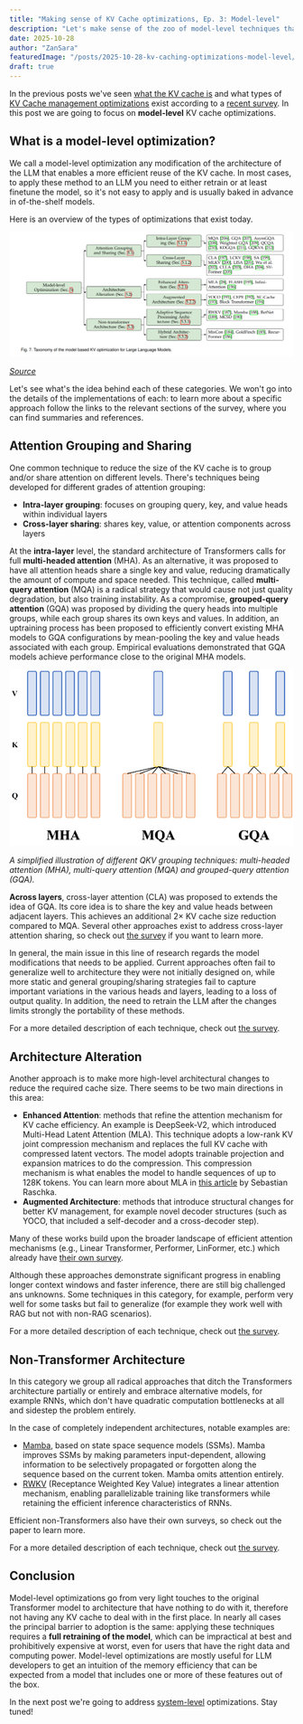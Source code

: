 ```yaml
---
title: "Making sense of KV Cache optimizations, Ep. 3: Model-level"
description: "Let's make sense of the zoo of model-level techniques that exist out there."
date: 2025-10-28
author: "ZanSara"
featuredImage: "/posts/2025-10-28-kv-caching-optimizations-model-level/cover.png"
draft: true
---
```


In the previous posts we've seen [what the KV cache is](/posts/2025-10-23-kv-caching/) and what types of [KV Cache management optimizations](/posts/2025-10-26-kv-caching-optimizations-intro/) exist according to a [recent survey](https://arxiv.org/abs/2412.19442). In this post we are going to focus on **model-level** KV cache optimizations.

## What is a model-level optimization?

We call a model-level optimization any modification of the architecture of the LLM that enables a more efficient reuse of the KV cache. In most cases, to apply these method to an LLM you need to either retrain or at least finetune the model, so it's not easy to apply and is usually baked in advance in of-the-shelf models.

Here is an overview of the types of optimizations that exist today.

![](/posts/2025-10-28-kv-caching-optimizations-model-level/model-level.png)

_[Source](https://arxiv.org/pdf/2412.19442#figure.7)_
  
Let's see what's the idea behind each of these categories. We won't go into the details of the implementations of each: to learn more about a specific approach follow the links to the relevant sections of the survey, where you can find summaries and references.

## Attention Grouping and Sharing

One common technique to reduce the size of the KV cache is to group and/or share attention on different levels. There's techniques being developed for different grades of attention grouping:

- **Intra-layer grouping**: focuses on grouping query, key, and value heads within individual layers
- **Cross-layer sharing**: shares key, value, or attention components across layers

At the **intra-layer** level, the standard architecture of Transformers calls for full **multi-headed attention** (MHA). As an alternative, it was proposed to have all attention heads share a single key and value, reducing dramatically the amount of compute and space needed. This technique, called **multi-query attention** (MQA) is a radical strategy that would cause not just quality degradation, but also training instability. As a compromise, **grouped-query attention** (GQA) was proposed by dividing the query heads into multiple groups, while each group shares its own keys and values. In addition, an uptraining process has been proposed to efficiently convert existing MHA models to GQA configurations by mean-pooling the key and value heads associated with each group. Empirical evaluations demonstrated that GQA models achieve performance close to the original MHA models.

![](/posts/2025-10-28-kv-caching-optimizations-model-level/attention-grouping.png)

_A simplified illustration of different QKV grouping techniques: multi-headed attention (MHA), multi-query attention (MQA) and grouped-query attention (GQA)._

**Across layers**, cross-layer attention (CLA) was proposed to extends the idea of GQA. Its core idea is to share the key and value heads between adjacent layers. This achieves an additional 2× KV cache size reduction compared to MQA. Several other approaches exist to address cross-layer attention sharing, so check out [the survey](https://arxiv.org/pdf/2412.19442#subsection.5.1) if you want to learn more.

In general, the main issue in this line of research regards the model modifications that needs to be applied. Current approaches often fail to generalize well to architecture they were not initially designed on, while more static and general grouping/sharing strategies fail to capture important variations in the various heads and layers, leading to a loss of output quality. In addition, the need to retrain the LLM after the changes limits strongly the portability of these methods.

For a more detailed description of each technique, check out [the survey](https://arxiv.org/pdf/2412.19442#subsection.5.1).

## Architecture Alteration

Another approach is to make more high-level architectural changes to reduce the required cache size. There seems to be two main directions in this area:
- **Enhanced Attention**: methods that refine the attention mechanism for KV cache efficiency. An example is DeepSeek-V2, which introduced Multi-Head Latent Attention (MLA). This technique adopts a low-rank KV joint compression mechanism and replaces the full KV cache with compressed latent vectors. The model adopts trainable projection and expansion matrices to do the compression. This compression mechanism is what enables the model to handle sequences of up to 128K tokens. You can learn more about MLA in [this article](https://magazine.sebastianraschka.com/i/168650848/multi-head-latent-attention-mla) by Sebastian Raschka.
- **Augmented Architecture**: methods that introduce structural changes for better KV management, for example novel decoder structures (such as YOCO, that included a self-decoder and a cross-decoder step).

Many of these works build upon the broader landscape of efficient attention mechanisms (e.g., Linear Transformer, Performer, LinFormer, etc.) which already have [their own survey](https://arxiv.org/abs/2404.14294).

Although these approaches demonstrate significant progress in enabling longer context windows and faster inference, there are still big challenged ans unknowns. Some techniques in this category, for example, perform very well for some tasks but fail to generalize (for example they work well with RAG but not with non-RAG scenarios).

For a more detailed description of each technique, check out [the survey](https://arxiv.org/pdf/2412.19442#subsection.5.2).

## Non-Transformer Architecture

In this category we group all radical approaches that ditch the Transformers architecture partially or entirely and embrace alternative models, for example RNNs, which don't have quadratic computation bottlenecks at all and sidestep the problem entirely.

In the case of completely independent architectures, notable examples are:
- [Mamba](https://arxiv.org/abs/2312.00752), based on state space sequence models (SSMs). Mamba improves SSMs by making parameters input-dependent, allowing information to be selectively propagated or forgotten along the sequence based on the current token. Mamba omits attention entirely.
- [RWKV](http://arxiv.org/abs/2305.13048) (Receptance Weighted Key Value) integrates a linear attention mechanism, enabling parallelizable training like transformers while retaining the efficient inference characteristics of RNNs.

Efficient non-Transformers also have their own surveys, so check out the paper to learn more.

For a more detailed description of each technique, check out [the survey](https://arxiv.org/pdf/2412.19442#subsection.5.3).

## Conclusion

Model-level optimizations go from very light touches to the original Transformer model to architecture that have nothing to do with it, therefore not having any KV cache to deal with in the first place. In nearly all cases the principal barrier to adoption is the same: applying these techniques requires a **full retraining of the model**, which can be impractical at best and prohibitively expensive at worst, even for users that have the right data and computing power. Model-level optimizations are mostly useful for LLM developers to get an intuition of the memory efficiency that can be expected from a model that includes one or more of these features out of the box.

In the next post we're going to address [system-level](/posts/2025-10-29-kv-caching-optimizations-system-level) optimizations. Stay tuned!